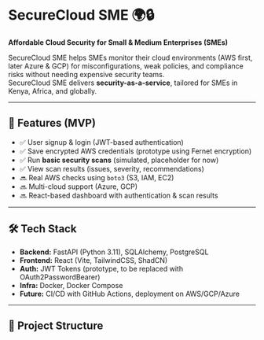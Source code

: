 # SecureCloud SME 🌍🔒
**Affordable Cloud Security for Small & Medium Enterprises (SMEs)**  

SecureCloud SME helps SMEs monitor their cloud environments (AWS first, later Azure & GCP) for misconfigurations, weak policies, and compliance risks  without needing expensive security teams.  
SecureCloud SME delivers **security-as-a-service**, tailored for SMEs in Kenya, Africa, and globally.  

---

## 🚀 Features (MVP)
- ✅ User signup & login (JWT-based authentication)  
- ✅ Save encrypted AWS credentials (prototype using Fernet encryption)  
- ✅ Run **basic security scans** (simulated, placeholder for now)  
- ✅ View scan results (issues, severity, recommendations)  
- 🔜 Real AWS checks using `boto3` (S3, IAM, EC2)  
- 🔜 Multi-cloud support (Azure, GCP)  
- 🔜 React-based dashboard with authentication & scan results  

---

## 🛠️ Tech Stack
- **Backend:** FastAPI (Python 3.11), SQLAlchemy, PostgreSQL  
- **Frontend:** React (Vite, TailwindCSS, ShadCN)  
- **Auth:** JWT Tokens (prototype, to be replaced with OAuth2PasswordBearer)  
- **Infra:** Docker, Docker Compose  
- **Future:** CI/CD with GitHub Actions, deployment on AWS/GCP/Azure  

---

## 📂 Project Structure
